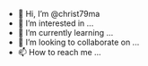 - 👋 Hi, I’m @christ79ma
- 👀 I’m interested in ...
- 🌱 I’m currently learning ...
- 💞️ I’m looking to collaborate on ...
- 📫 How to reach me ...

<!---
christ79ma/christ79ma is a ✨ special ✨ repository because its `README.md` (this file) appears on your GitHub profile.
You can click the Preview link to take a look at your changes.
--->
